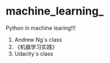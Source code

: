 # machine_learning_
Python in machine learing!!!

1. Andrew Ng`s class
2. 《机器学习实践》
3. Udacity`s class

